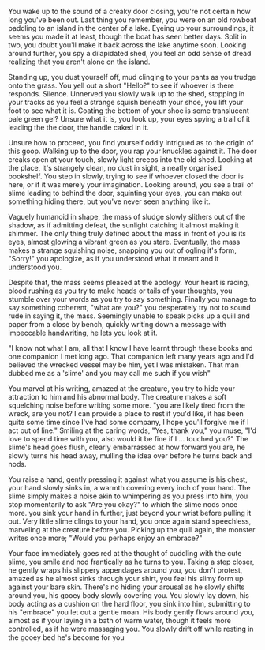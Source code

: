 You wake up to the sound of a creaky door closing, you're not certain how long you've been out. Last thing you remember, you were on an old rowboat paddling to an island in the center of a lake. Eyeing up your surroundings, it seems you made it at least, though the boat has seen better days. Split in two, you doubt you'll make it back across the lake anytime soon. Looking around further, you spy a dilapidated shed, you feel an odd sense of dread realizing that you aren't alone on the island.

Standing up, you dust yourself off, mud clinging to your pants as you trudge onto the grass. You yell out a short "Hello?" to see if whoever is there responds. Silence. Unnerved you slowly walk up to the shed, stopping in your tracks as you feel a strange squish beneath your shoe, you lift your foot to see what it is. Coating the bottom of your shoe is some translucent pale green gel? Unsure what it is, you look up, your eyes spying a trail of it leading the the door, the handle caked in it.

Unsure how to proceed, you find yourself oddly intrigued as to the origin of this goop. Walking up to the door, you rap your knuckles against it. The door creaks open at your touch, slowly light creeps into the old shed. Looking at the place, it's strangely clean, no dust in sight, a neatly organised bookshelf. You step in slowly, trying to see if whoever closed the door is here, or if it was merely your imagination. Looking around, you see a trail of slime leading to behind the door, squinting your eyes, you can make out something hiding there, but you've never seen anything like it.

Vaguely humanoid in shape, the mass of sludge slowly slithers out of the shadow, as if admitting defeat, the sunlight catching it almost making it shimmer. The only thing truly defined about the mass in front of you is its eyes, almost glowing a vibrant green as you stare. Eventually, the mass makes a strange squishing noise, snapping you out of ogling it's form, "Sorry!" you apologize, as if you understood what it meant and it understood you.

Despite that, the mass seems pleased at the apology. Your heart is racing, blood rushing as you try to make heads or tails of your thoughts, you stumble over your words as you try to say something. Finally you manage to say something coherent, "what are you?" you desperately try not to sound rude in saying it, the mass. Seemingly unable to speak picks up a quill and paper from a close by bench, quickly writing down a message with impeccable handwriting, he lets you look at it.

"I know not what I am, all that I know I have learnt through these books and one companion I met long ago. That companion left many years ago and I'd believed the wrecked vessel may be him, yet I was mistaken.
That man dubbed me as a 'slime' and you may call me such if you wish"

You marvel at his writing, amazed at the creature, you try to hide your attraction to him and his abnormal body. The creature makes a soft squelching noise before writing some more. "you are likely tired from the wreck, are you not? I can provide a place to rest if you'd like, it has been quite some time since I've had some company, I hope you'll forgive me if I act out of line." Smiling at the caring words, "Yes, thank you," you muse, "I'd love to spend time with you, also would it be fine if I ... touched you?" The slime's head goes flush, clearly embarrassed at how forward you are, he slowly turns his head away, mulling the idea over before he turns back and nods.

You raise a hand, gently pressing it against what you assume is his chest, your hand slowly sinks in, a warmth covering every inch of your hand. The slime simply makes a noise akin to whimpering as you press into him, you stop momentarily to ask "Are you okay?" to which the slime nods once more. you sink your hand in further, just beyond your wrist before pulling it out. Very little slime clings to your hand, you once again stand speechless, marveling at the creature before you. Picking up the quill again, the monster writes once more; "Would you perhaps enjoy an embrace?"

Your face immediately goes red at the thought of cuddling with the cute slime, you smile and nod frantically as he turns to you. Taking a step closer, he gently wraps his slippery appendages around you, you don't protest, amazed as he almost sinks through your shirt, you feel his slimy form up against your bare skin. There's no hiding your arousal as he slowly shifts around you, his gooey body slowly covering you. You slowly lay down, his body acting as a cushion on the hard floor, you sink into him, submitting to his "embrace" you let out a gentle moan. His body gently flows around you, almost as if your laying in a bath of warm water, though it feels more controlled, as if he were massaging you. You slowly drift off while resting in the gooey bed he's become for you
